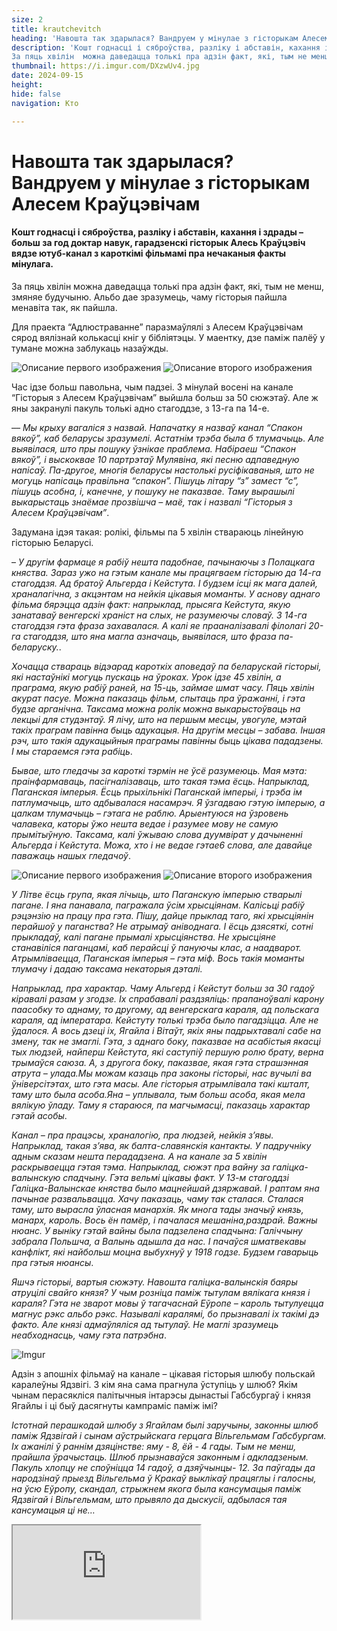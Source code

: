 ```yaml
---
size: 2
title: krautchevitch
heading: 'Навошта так здарылася? Вандруем у мінулае з гісторыкам Алесем Краўцэвічам'
description: 'Кошт годнасці і сяброўства, разліку і абставін, кахання і здрады –  больш за год доктар навук, гарадзенскі гісторык Алесь Краўцэвіч вядзе  ютуб-канал з кароткімі фільмамі пра нечаканыя  факты  мінулага.
За пяць хвілін  можна даведацца толькі пра адзін факт, які, тым не менш, змяняе будучыню. Альбо дае зразумець, чаму гісторыя пайшла менавіта так, як пайшла.'
thumbnail: https://i.imgur.com/DXzwUv4.jpg
date: 2024-09-15
height: 
hide: false
navigation: Кто

---
```

# **Навошта так здарылася? Вандруем у мінулае з гісторыкам Алесем Краўцэвічам**

#### Кошт годнасці і сяброўства, разліку і абставін, кахання і здрады –  больш за год доктар навук, гарадзенскі гісторык Алесь Краўцэвіч вядзе  ютуб-канал з кароткімі фільмамі пра нечаканыя  факты  мінулага.
За пяць хвілін  можна даведацца толькі пра адзін факт, які, тым не менш, змяняе будучыню. Альбо дае зразумець, чаму гісторыя пайшла менавіта так, як пайшла.

Для праекта “Адлюстраванне” паразмаўлялі з Алесем Краўцэвічам сярод вялізнай колькасці кніг у бібліятэцы. У маентку, дзе паміж палёў у тумане можна заблукаць назаўжды.

<div class="gallery2">
<img src="https://i.imgur.com/jysUfZe.jpeg" alt="Описание первого изображения"> 
<img src="https://i.imgur.com/pBrpYdZ.jpeg" alt="Описание второго изображения"> 
</div>

Час ідзе больш павольна, чым падзеі. З мінулай восені на канале “Гісторыя з Алесем Краўцэвічам” выйшла больш за 50 сюжэтаў. Але ж яны закранулі пакуль толькі
адно стагоддзе, з 13-га па 14-е.

–_–  Мы крыху вагаліся з назвай. Напачатку я назваў канал “Спакон вякоў”, каб беларусы зразумелі. Астатнім трэба была б тлумачыць. Але выявілася, што пры пошуку
ўзнікае праблема. Набіраеш “Спакон вякоў”, і выскоквае 10 партрэтаў Мулявіна, які песню адпаведную напісаў. Па-другое, многія беларусы настолькі русіфікаваныя,
што не могуць напісаць правільна “спакон”. Пішуць літару “з” замест “с”, пішуць асобна, і, канечне, у пошуку не паказвае. Таму вырашылі выкарыстаць знаёмае
прозвішча – маё, так і назвалі “Гісторыя з Алесем Краўцэвічам”_. 

Задумана ідэя такая: ролікі, фільмы па 5 хвілін ствараюць лінейную гісторыю Беларусі.

– _У другім фармаце я рабіў нешта падобнае, пачынаючы з Полацкага княства. Зараз ужо на гэтым канале мы працягваем гісторыю да 14-га стагоддзя. Ад братоў Альгерда і
Кейстута. І будзем ісці як мага далей, храналагічна, з акцэнтам на нейкія цікавыя моманты. У аснову аднаго фільма бярэцца адзін факт: напрыклад, прысяга Кейстута,
якую занатаваў венгерскі храніст на слых, не разумеючы словаў. З 14-га стагоддзя гэта фраза захавалася. А калі  яе прааналізавалі філолагі 20-га стагоддзя,
што яна магла азначаць, выявілася, што фраза па-беларуску._.

_Хочацца ствараць відэарад кароткіх аповедаў па беларускай гісторыі, які настаўнікі могуць пускаць на ўроках. 
Урок ідзе 45 хвілін, а праграма, якую рабіў раней, на 15-ць, займае шмат часу. Пяць хвілін акурат пасуе. Можна паказаць фільм, спытаць пра ўражанні,
і гэта будзе арганічна. Таксама можна ролік можна выкарыстоўваць на лекцыі для студэнтаў. Я лічу, што на першым месцы, увогуле, мэтай такіх праграм павінна
быць адукацыя.  На другім месцы – забава. Іншая рэч, што такія адукацыйныя праграмы павінны быць цікава пададзены. І мы стараемся гэта рабіць_.

_Бывае, што гледачы за кароткі тэрмін не ўсё разумеюць. Мая мэта: праінфармаваць, пасігналізаваць, што такая тэма ёсць. Напрыклад, Паганская імперыя.
Ёсць прыхільнікі Паганскай імперыі,  і трэба ім  патлумачыць, што адбывалася насамрэч. Я ўзгадваю  гэтую  імперыю, а цалкам тлумачыць – гэтага не раблю.
Арыентуюся на  ўзровень чалавека, каторы ўжо нешта ведае і разумее мову не самую прымітыўную. Таксама, калі ўжываю слова дуумвірат у дачыненні Альгерда і Кейстута.
Можа, хто і не ведае гэтае6 слова, але давайце паважаць нашых гледачоў_.

<div class="gallery2">
<img src="https://i.imgur.com/tkU3ZIY.jpeg" alt="Описание первого изображения"> 
<img src="https://i.imgur.com/kVcLTZk.jpeg" alt="Описание второго изображения"> 
</div>

_У Літве ёсць група, якая лічыць, што Паганскую імперыю стварылі пагане. І яна панавала, пагражала ўсім хрысціянам. Калісьці рабіў рэцэнзію на працу пра гэта.
Пішу, дайце прыклад таго, які хрысціянін перайшоў у паганства? Не атрымаў аніводнага. І ёсць дзясяткі, сотні прыкладаў, калі пагане прымалі хрысціянства.
Не хрысціяне станавіліся паганцамі, каб перайсці ў пануючы клас, а наадварот. Атрымліваецца, Паганская імперыя – гэта міф. Вось такія моманты тлумачу і дадаю
таксама некаторыя дэталі._

_Напрыклад, пра характар. Чаму Альгерд і Кейстут  больш за 30 гадоў кіравалі разам  у згодзе. Іх спрабавалі раздзяліць: прапаноўвалі  карону паасобку то аднаму, то другому,  ад венгерскага караля, ад польскага караля, ад імператара. Кейстуту толькі трэба было пагадзіцца. Але не ўдалося. А вось дзеці іх, Ягайла і Вітаўт, якіх яны падрыхтавалі сабе на змену, так не змаглі. Гэта, з аднаго боку, паказвае на асабістыя якасці тых людзей, найперш Кейстута, які саступіў першую ролю брату,  верна трымаўся саюза. А, з другога боку, паказвае,  якая гэта страшэнная атрута – улада.Мы можам казаць пра законы гісторыі, нас вучылі ва ўніверсітэтах, што гэта масы. Але гісторыя атрымлівала такі кшталт, таму што была асоба.Яна – уплывала, тым больш асоба, якая мела вялікую ўладу. Таму я стараюся, па магчымасці, паказаць характар гэтай асобы_. 

_Канал – пра працэсы, храналогію, пра людзей, нейкія з’явы. Напрыклад, такая з’ява, як балта-славянскія кантакты. У падручніку адным сказам нешта перададзена.
А на канале за 5 хвілін раскрываецца гэтая тэма. Напрыклад, сюжэт пра вайну за галіцка-валынскую спадчыну. Гэта вельмі цікавы факт. У 13-м стагоддзі
Галіцка-Валынскае княства было мацнейшай дзяржавай. І раптам яна пачынае развальвацца. Хачу паказаць, чаму так сталася. Сталася таму, што вырасла ўласная манархія.
Як многа тады значыў князь, манарх, кароль. Вось ён памёр, і пачалася мешаніна,раздрай. Важны нюанс. У выніку гэтай вайны была падзелена спадчына: Галіччыну забрала
Польшча, а Валынь адышла да нас. І пачаўся шматвекавы канфлікт, які найбольш моцна выбухнуў у 1918 годзе. Будзем гаварыць пра гэтыя нюансы_. 

_Яшчэ гісторыі, вартыя сюжэту. Навошта  галіцка-валынскія баяры атруцілі свайго князя? У чым розніца паміж тытулам вялікага князя і караля?
Гэта не зварот мовы ў тагачаснай Еўропе – кароль тытулуецца магнус рэкс альбо рэкс. Называлі каралямі, бо прызнавалі іх такімі дэ факто. Але князі адмаўляліся
ад тытулаў. Не маглі зразумець неабходнасць, чаму гэта патрэбна_.

![Imgur](https://i.imgur.com/KtRCSrm.jpg)

Адзін з апошніх фільмаў на канале – цікавая гісторыя шлюбу польскай каралеўны Ядзвігі. З кім яна сама прагнула ўступіць у шлюб?  Якім чынам перасякліся палітычныя
інтарэсы дынастыі Габсбургаў і князя Ягайлы і ці быў дасягнуты кампраміс паміж імі? 

_Істотнай перашкодай шлюбу з Ягайлам былі заручыны, законны шлюб паміж Ядзвігай і сынам аўстрыйскага герцага Вільгельмам Габсбургам. Іх  ажанілі ў раннім дзяцінстве: яму - 8, ёй - 4 гады. Тым не менш, прайшла  ўрачыстаць. Шлюб прызнаваўся законным і адкладзеным. Пакуль хлопцу не споўніцца 14 гадоў, а дзяўчынцы- 12.
За паўгады да народзінаў прыезд Вільгельма ў Кракаў выклікаў працяглы і галосны, на ўсю Еўропу, скандал, стрыжнем якога была кансумацыя паміж Ядзвігай і Вільгельмам,
што прывяло да дыскусіі, адбылася тая кансумацыя ці не…_

<div><iframe class="youtube" src="https://www.youtube.com/embed/COldFMZn9VM">


_Варта было б трошкі змяніць антураж на канале. Гэта цяжка – знайсці студыю, дзе не толькі галава гаворыць, але ж яшчэ з нейкай карцінкай.
Стараюся падбіраць карты, карцінкі, якія адпавядаюць тэме. Але ў перспектыве павінны быць натурныя здымкі.Адна рэч, калі ты гаворыш на фоне каміна,
і другая – калі распавядаеш пра Крэўскую унію ў крэўскім замку. На жаль, пакуль гэта мара, і зараз вельмі складаная_.

Паглядзець усе фільмы на канале “Гісторыя з Алесем Краўцэвічам” [можна тут](https://www.youtube.com/@History_by_Kravtsevich)

Ілюстрацыі - з кнігі Алеся Краўцэвіча "Дзяржава Волатаў". Аўтар ілюстрацый: Ігар Гардзіёнак

Размову вяла: Іна Максімчык 


 



